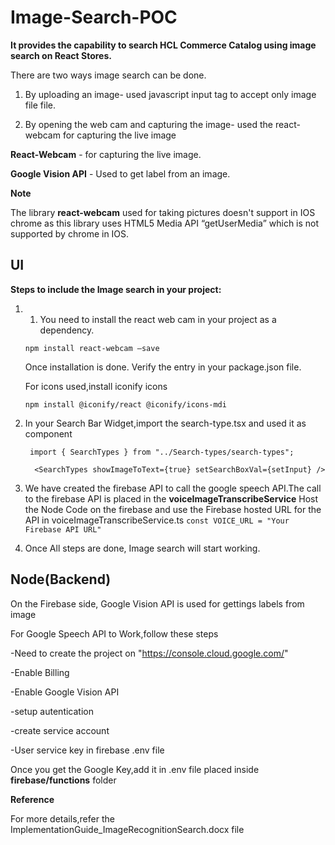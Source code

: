 # Image-Search-POC


**It provides the capability to search HCL Commerce Catalog using image search on React Stores.**


There are two ways image search can be done.

1.	By uploading an image-  used javascript input tag to accept only image file file.

2.	By opening the web cam and capturing the image- used the react-webcam for capturing the live image 


**React-Webcam** - for capturing the live image.
 
**Google Vision API** - Used to get label from an image.


**Note**

The library **react-webcam** used for taking pictures doesn't support in IOS chrome as this library uses HTML5 Media API “getUserMedia”  which is not supported by chrome in IOS.

## UI
**Steps to include the Image search in your project:**
1. 1.	You need to install the react web cam in your project as a dependency.

   `npm install react-webcam –save`
   
    Once installation is done. Verify the entry  in your package.json file.
    
    For icons used,install iconify icons
    
    `npm install @iconify/react @iconify/icons-mdi`

2. In your Search Bar Widget,import the search-type.tsx and used it as component

    ` import { SearchTypes } from "../Search-types/search-types";`

    `  <SearchTypes showImageToText={true} setSearchBoxVal={setInput} />`

3. We have created the firebase API to call the google speech API.The call to the firebase API is placed in the **voiceImageTranscribeService**
   Host the Node Code on the firebase and use the Firebase hosted URL for the API in voiceImageTranscribeService.ts
   `const VOICE_URL = "Your Firebase API URL"`
   
4. Once All steps are done, Image search will start working.

## Node(Backend)
  On the Firebase side, Google Vision API is used for gettings labels from image
   
  For Google Speech API to Work,follow these steps

  -Need to create the project on "https://console.cloud.google.com/"
  
  -Enable Billing
  
  -Enable Google Vision API
  
  -setup autentication 
  
  -create service account
  
  -User service key in firebase .env file
  
  Once you get the Google Key,add it in .env file placed inside **firebase/functions** folder
  
  
  **Reference**
  
  For more details,refer the ImplementationGuide_ImageRecognitionSearch.docx file
 
  

